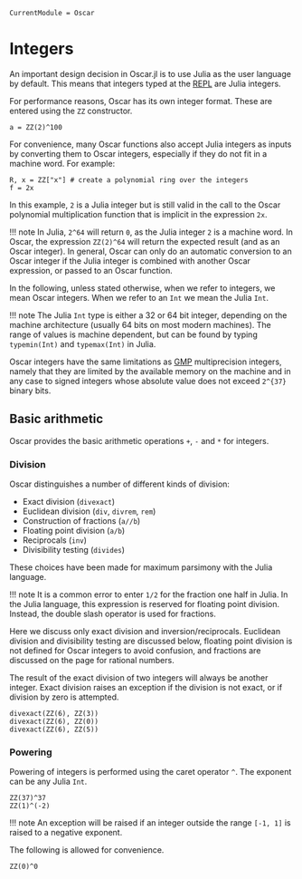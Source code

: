 ```@meta
CurrentModule = Oscar
```

# Integers

An important design decision in Oscar.jl is to use Julia as the user language
by default. This means that integers typed at the
[REPL](https://en.wikipedia.org/wiki/Read%E2%80%93eval%E2%80%93print_loop)
are Julia integers.

For performance reasons, Oscar has its own integer format. These are
entered using the `ZZ` constructor.

```@repl
a = ZZ(2)^100
```

For convenience, many Oscar functions also accept Julia integers as inputs by
converting them to Oscar integers, especially if they do not fit in a machine
word. For example:

```@repl
R, x = ZZ["x"] # create a polynomial ring over the integers
f = 2x
```

In this example, `2` is a Julia integer but is still valid in the
call to the Oscar polynomial multiplication function that is implicit in the
expression `2x`.

!!! note
	In Julia, `2^64` will return `0`, as the Julia integer `2` is a machine
	word. In Oscar, the expression `ZZ(2)^64` will return the expected
	result (and as an Oscar integer). In general, Oscar can only do an
	automatic conversion to an Oscar integer if the Julia integer is
	combined with another Oscar expression, or passed to an Oscar function.

In the following, unless stated otherwise, when we refer to integers, we mean
Oscar integers. When we refer to an `Int` we mean the Julia `Int`.

!!! note
	The Julia `Int` type is either a 32 or 64 bit integer, depending on
	the machine architecture (usually 64 bits on most modern machines). The
	range of values is machine dependent, but can be found by typing
	`typemin(Int)` and `typemax(Int)` in Julia.

Oscar integers have the same limitations as [GMP](https://gmplib.org/)
multiprecision integers, namely that they are limited by the available memory
on the machine and in any case to signed integers whose absolute value does not
exceed ``2^{37}`` binary bits.

## Basic arithmetic

Oscar provides the basic arithmetic operations `+`, `-` and `*` for integers.

### Division

Oscar distinguishes a number of different kinds of division:

* Exact division (`divexact`)
* Euclidean division (`div`, `divrem`, `rem`)
* Construction of fractions (`a//b`)
* Floating point division (`a/b`)
* Reciprocals (`inv`)
* Divisibility testing (`divides`)

These choices have been made for maximum parsimony with the Julia language.

!!! note
	It is a common error to enter `1/2` for the fraction one half in Julia.
	In the Julia language, this expression is reserved for floating point
	division. Instead, the double slash operator is used for fractions.

Here we discuss only exact division and inversion/reciprocals. Euclidean
division and divisibility testing are discussed below, floating point division
is not defined for Oscar integers to avoid confusion, and fractions are
discussed on the page for rational numbers.

The result of the exact division of two integers will always be another
integer. Exact division raises an exception if the division is not exact, or if
division by zero is attempted.

```@repl
divexact(ZZ(6), ZZ(3))
divexact(ZZ(6), ZZ(0))
divexact(ZZ(6), ZZ(5))
```

### Powering

Powering of integers is performed using the caret operator `^`. The exponent
can be any Julia `Int`.

```@repl
ZZ(37)^37
ZZ(1)^(-2)
```

!!! note
	An exception will be raised if an integer outside the range
        ``[-1, 1]`` is raised to a negative exponent.

The following is allowed for convenience.

```@repl
ZZ(0)^0
```
